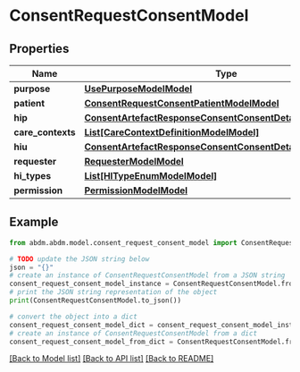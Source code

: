# ConsentRequestConsentModel


## Properties

Name | Type | Description | Notes
------------ | ------------- | ------------- | -------------
**purpose** | [**UsePurposeModelModel**](UsePurposeModel.md) |  | 
**patient** | [**ConsentRequestConsentPatientModelModel**](ConsentRequestConsentPatientModel.md) |  | 
**hip** | [**ConsentArtefactResponseConsentConsentDetailHipModelModel**](ConsentArtefactResponseConsentConsentDetailHipModel.md) |  | [optional] 
**care_contexts** | [**List[CareContextDefinitionModelModel]**](CareContextDefinitionModel.md) |  | [optional] 
**hiu** | [**ConsentArtefactResponseConsentConsentDetailHiuModelModel**](ConsentArtefactResponseConsentConsentDetailHiuModel.md) |  | 
**requester** | [**RequesterModelModel**](RequesterModel.md) |  | 
**hi_types** | [**List[HITypeEnumModelModel]**](HITypeEnumModel.md) |  | 
**permission** | [**PermissionModelModel**](PermissionModel.md) |  | 

## Example

```python
from abdm.abdm.model.consent_request_consent_model import ConsentRequestConsentModel

# TODO update the JSON string below
json = "{}"
# create an instance of ConsentRequestConsentModel from a JSON string
consent_request_consent_model_instance = ConsentRequestConsentModel.from_json(json)
# print the JSON string representation of the object
print(ConsentRequestConsentModel.to_json())

# convert the object into a dict
consent_request_consent_model_dict = consent_request_consent_model_instance.to_dict()
# create an instance of ConsentRequestConsentModel from a dict
consent_request_consent_model_from_dict = ConsentRequestConsentModel.from_dict(consent_request_consent_model_dict)
```
[[Back to Model list]](../README.md#documentation-for-models) [[Back to API list]](../README.md#documentation-for-api-endpoints) [[Back to README]](../README.md)


